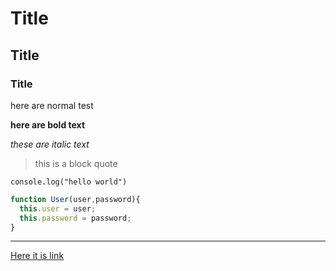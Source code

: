 # Title
## Title
### Title

here are normal test 


**here are bold text**


*these are italic text*


> this is a block quote


`console.log("hello world")`


```javascript
function User(user,password){
  this.user = user;
  this.password = password;
}
```

---


[Here it is link](https://google.com)
